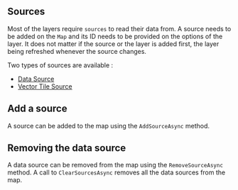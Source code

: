 ## Sources

Most of the layers require `sources` to read their data from. A source needs to be added on the `Map` and its ID needs to be provided on the options of the layer. It does not matter if the source or the layer is added first, the layer being refreshed whenever the source changes.

Two types of sources are available :

- [Data Source](./datasources)
- [Vector Tile Source](./vectortilesources)

## Add a source

A source can be added to the map using the `AddSourceAsync` method.

## Removing the data source

A data source can be removed from the map using the `RemoveSourceAsync` method. A call to `ClearSourcesAsync` removes all the data sources from the map.
